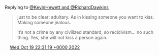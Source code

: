 Replying to [@KevinHewett and @RichardDawkins](https://twitter.com/KevinHewett/status/1582648745644072960)

> just to be clear: adultary\. As in kissing someone you want to kiss\. Making someone jealous\.  
>   
> It’s not a crime by any civilized standard, so recidivism… no such thing\. Yes, she will not kiss a person again\.

<img src="../../media/tweet.ico" width="12" /> [Wed Oct 19 22:31:19 +0000 2022](https://twitter.com/DromerDenker/status/1582861982348476417)